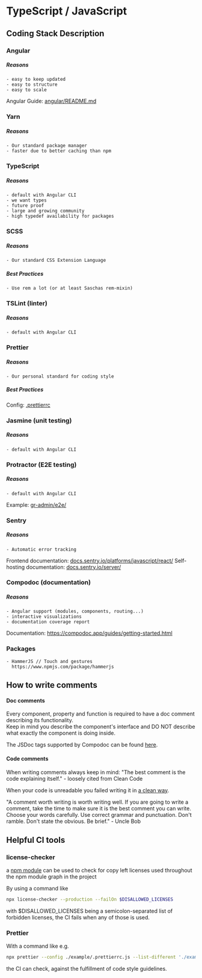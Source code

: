 # TypeScript / JavaScript

## Coding Stack Description

### Angular
##### Reasons
    - easy to keep updated
    - easy to structure
    - easy to scale
Angular Guide: [angular/README.md](angular/README.md)

### Yarn
##### Reasons
    - Our standard package manager
    - faster due to better caching than npm

### TypeScript
##### Reasons
    - default with Angular CLI
    - we want types
    - future proof
    - large and growing community
    - high typedef availability for packages

### SCSS
##### Reasons
    - Our standard CSS Extension Language
##### Best Practices
    - Use rem a lot (or at least Saschas rem-mixin)

### TSLint (linter)
##### Reasons
    - default with Angular CLI

### Prettier
##### Reasons
    - Our personal standard for coding style
##### Best Practices
Config: [.prettierrc](.prettierrc)

### Jasmine (unit testing)
##### Reasons
    - default with Angular CLI

### Protractor (E2E testing)
##### Reasons
    - default with Angular CLI
Example: [gr-admin/e2e/](https://git.r0k.de/s.blaettgen/gr-admin/tree/master/e2e)

### Sentry
##### Reasons
    - Automatic error tracking
Frontend documentation: [docs.sentry.io/platforms/javascript/react/](https://docs.sentry.io/platforms/javascript/react/)
Self-hosting documentation: [docs.sentry.io/server/](https://docs.sentry.io/server/)

### Compodoc (documentation)
##### Reasons
    - Angular support (modules, components, routing...)
    - interactive visualizations
    - documentation coverage report
Documentation: https://compodoc.app/guides/getting-started.html


### Packages
    - HammerJS // Touch and gestures
      https://www.npmjs.com/package/hammerjs

## How to write comments

#### Doc comments

Every component, property and function is required to have a doc comment describing its functionality.  
Keep in mind you describe the component's interface and DO NOT describe what exactly the component is doing inside.  

The JSDoc tags supported by Compodoc can be found [here](https://compodoc.app/guides/jsdoc-tags.html).

#### Code comments

When writing comments always keep in mind:
"The best comment is the code explaining itself." - loosely cited from Clean Code

When your code is unreadable you failed writing it in [a clean way](http://principles-wiki.net/resources:clean_code).

"A comment worth writing is worth writing well. If you are going to write a comment, take the time to make sure it is the best comment you can write. Choose your words carefully. Use correct grammar and punctuation. Don't ramble. Don't state the obvious. Be brief." - Uncle Bob

## Helpful CI tools

### license-checker
a [npm module](https://github.com/davglass/license-checker) can be used to check for copy left licenses used throughout the npm module graph in the project

By using a command like
```bash
npx license-checker --production --failOn $DISALLOWED_LICENSES
```
with $DISALLOWED_LICENSES being a semicolon-separated list of forbidden licenses, the CI fails when any of those is used.

### Prettier
With a command like e.g.
```bash
npx prettier --config ./example/.prettierrc.js --list-different './example/src/**/{*.ts,*.tsx}'
```
the CI can check, against the fulfillment of code style guidelines.

